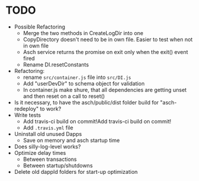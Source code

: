 # TODO
* Possible Refactoring
  * Merge the two methods in CreateLogDir into one
  * CopyDirectory doesn't need to be in own file. Easier to test when not in own file
  * Asch service returns the promise on exit only when the exit() event fired
  * Rename DI.resetConstants
* Refactoring:
  * rename `src/container.js` file into `src/DI.js`
  * Add "userDevDir" to schema object for validation
  * In container.js make shure, that all dependencies are getting unset and then reset on a call to reset()
* Is it necessary, to have the asch/public/dist folder build for "asch-redeploy" to work?
* Write tests
  * Add travis-ci build on commit!Add travis-ci build on commit!
  * Add `.travis.yml` file
* Uninstall old unused Dapps
  * Save on memory and asch startup time 
* Does silly-log-level works?
* Optimize delay times
  * Between transactions
  * Between startup/shutdowns
* Delete old dappId folders for start-up optimization
